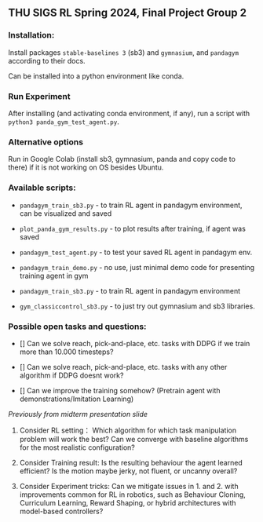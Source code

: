 ## THU SIGS RL Spring 2024, Final Project Group 2

### Installation:

Install packages `stable-baselines 3`  (sb3) and `gymnasium`, and `pandagym` according to their docs.

Can be installed into a python environment like conda.


### Run Experiment

After installing (and activating conda environment, if any), run a script with `python3 panda_gym_test_agent.py`.

### Alternative options

Run in Google Colab (install sb3, gymnasium, panda and copy code to there) if it is not working on OS besides Ubuntu.


### Available scripts:

- `pandagym_train_sb3.py` - to train RL agent in pandagym environment, can be visualized and saved

- `plot_panda_gym_results.py` - to plot results after training, if agent was saved

- `pandagym_test_agent.py` - to test your saved RL agent in pandagym env.

- `pandagym_train_demo.py` - no use, just minimal demo code for presenting training agent in gym

- `pandagym_train_sb3.py` - to train RL agent in pandagym environment

- `gym_classiccontrol_sb3.py` - to just try out gymnasium and sb3 libraries.


### Possible open tasks and questions:

- [] Can we solve reach, pick-and-place, etc. tasks with DDPG if we train more than 10.000 timesteps?

- [] Can we solve reach, pick-and-place, etc. tasks with any other algorithm if DDPG doesnt work?

- [] Can we improve the training somehow? (Pretrain agent with demonstrations/Imitation Learning)

*Previously from midterm presentation slide*

1. Consider RL setting：
Which algorithm for which task manipulation problem will work the best? 
Can we converge with baseline algorithms for the most realistic configuration?

2. Consider Training result:
Is the resulting behaviour the agent learned efficient? 
Is the motion maybe jerky, not fluent, or uncanny overall? 

3. Consider Experiment tricks:
Can we mitigate issues in 1. and 2. with improvements common for RL in robotics, such as Behaviour Cloning, Curriculum Learning, Reward Shaping, or hybrid architectures with model-based controllers?

